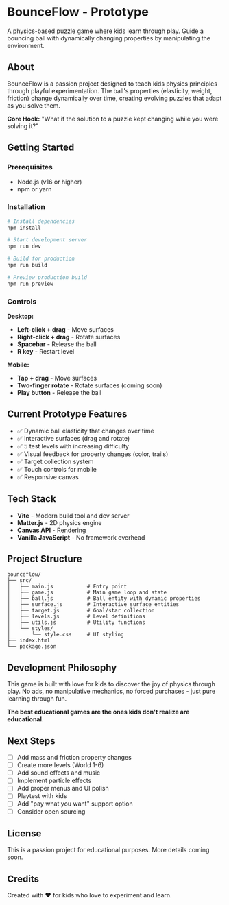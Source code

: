 # BounceFlow - Prototype

A physics-based puzzle game where kids learn through play. Guide a bouncing ball with dynamically changing properties by manipulating the environment.

## About

BounceFlow is a passion project designed to teach kids physics principles through playful experimentation. The ball's properties (elasticity, weight, friction) change dynamically over time, creating evolving puzzles that adapt as you solve them.

**Core Hook:** "What if the solution to a puzzle kept changing while you were solving it?"

## Getting Started

### Prerequisites

- Node.js (v16 or higher)
- npm or yarn

### Installation

```bash
# Install dependencies
npm install

# Start development server
npm run dev

# Build for production
npm run build

# Preview production build
npm run preview
```

### Controls

**Desktop:**
- **Left-click + drag** - Move surfaces
- **Right-click + drag** - Rotate surfaces
- **Spacebar** - Release the ball
- **R key** - Restart level

**Mobile:**
- **Tap + drag** - Move surfaces
- **Two-finger rotate** - Rotate surfaces (coming soon)
- **Play button** - Release the ball

## Current Prototype Features

- ✅ Dynamic ball elasticity that changes over time
- ✅ Interactive surfaces (drag and rotate)
- ✅ 5 test levels with increasing difficulty
- ✅ Visual feedback for property changes (color, trails)
- ✅ Target collection system
- ✅ Touch controls for mobile
- ✅ Responsive canvas

## Tech Stack

- **Vite** - Modern build tool and dev server
- **Matter.js** - 2D physics engine
- **Canvas API** - Rendering
- **Vanilla JavaScript** - No framework overhead

## Project Structure

```
bounceflow/
├── src/
│   ├── main.js           # Entry point
│   ├── game.js           # Main game loop and state
│   ├── ball.js           # Ball entity with dynamic properties
│   ├── surface.js        # Interactive surface entities
│   ├── target.js         # Goal/star collection
│   ├── levels.js         # Level definitions
│   ├── utils.js          # Utility functions
│   └── styles/
│       └── style.css     # UI styling
├── index.html
└── package.json
```

## Development Philosophy

This game is built with love for kids to discover the joy of physics through play. No ads, no manipulative mechanics, no forced purchases - just pure learning through fun.

**The best educational games are the ones kids don't realize are educational.**

## Next Steps

- [ ] Add mass and friction property changes
- [ ] Create more levels (World 1-6)
- [ ] Add sound effects and music
- [ ] Implement particle effects
- [ ] Add proper menus and UI polish
- [ ] Playtest with kids
- [ ] Add "pay what you want" support option
- [ ] Consider open sourcing

## License

This is a passion project for educational purposes. More details coming soon.

## Credits

Created with ❤️ for kids who love to experiment and learn.
